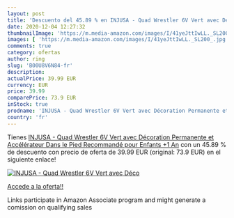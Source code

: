 ```yaml
---
layout: post
title: 'Descuento del 45.89 % en INJUSA - Quad Wrestler 6V Vert avec Déco'
date: 2020-12-04 12:27:32
thumbnailImage: 'https://m.media-amazon.com/images/I/41yeJttIwLL._SL200_.jpg'
images: [ 'https://m.media-amazon.com/images/I/41yeJttIwLL._SL200_.jpg' ]
comments: true
category: ofertas
author: ring
slug: 'B00U8V6N84-fr'
description:
actualPrice: 39.99 EUR
currency: EUR
price: 39.99
comparePrice: 73.9 EUR
inStock: true
prodname: 'INJUSA - Quad Wrestler 6V Vert avec Décoration Permanente et Accélérateur Dans le Pied Recommandé pour Enfants +1 An'
country: 'fr'
---
```


Tienes [INJUSA - Quad Wrestler 6V Vert avec Décoration Permanente et Accélérateur Dans le Pied Recommandé pour Enfants +1 An](https://www.amazon.fr/dp/B00U8V6N84/?tag=tolees0d-21) con un 45.89 % de descuento con precio de oferta de 39.99 EUR (original: 73.9 EUR) en el siguiente enlace!

[![INJUSA - Quad Wrestler 6V Vert avec Déco](https://m.media-amazon.com/images/I/41yeJttIwLL._SL200_.jpg)](https://www.amazon.fr/dp/B00U8V6N84/?tag=tolees0d-21)

[Accede a la oferta!!](https://www.amazon.fr/dp/B00U8V6N84/?tag=tolees0d-21)

Links participate in Amazon Associate program and might generate a comission on qualifying sales


